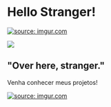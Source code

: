 <h1>Hello Stranger!</h1>


<a href="https://imgur.com/4p9UJRs"><img src="https://i.imgur.com/4p9UJRs.gif" title="source: imgur.com" /></a>

![](https://tokei.rs/b1/github/born69confused/LeetCode_Solutions?category=code)


<h2>"Over here, stranger."</h2>

Venha conhecer meus projetos!

<a href="https://imgur.com/sXbYf3Z"><img src="https://i.imgur.com/sXbYf3Z.png" title="source: imgur.com" /></a>
